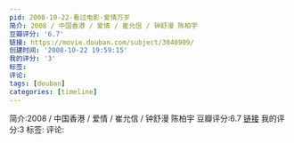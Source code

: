 ```yaml
---
pid: 2008-10-22-看过电影-爱情万岁
简介: 2008 / 中国香港 / 爱情 / 崔允信 / 钟舒漫 陈柏宇
豆瓣评分: '6.7'
链接: https://movie.douban.com/subject/3040909/
创建时间: '2008-10-22 19:59:15'
我的评分: '3'
标签:
评论:
tags: [douban]
categories: [timeline]
---
```

简介:2008 / 中国香港 / 爱情 / 崔允信 / 钟舒漫 陈柏宇
豆瓣评分:6.7
[链接](https://movie.douban.com/subject/3040909/)
我的评分:3
标签:
评论:
